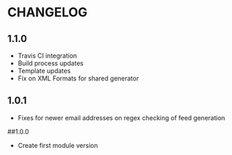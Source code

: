 CHANGELOG
=========

## 1.1.0
* Travis CI integration
* Build process updates
* Template updates
* Fix on XML Formats for shared generator

## 1.0.1
* Fixes for newer email addresses on regex checking of feed generation

##1.0.0
* Create first module version
